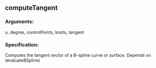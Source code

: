 ## computeTangent
### Arguments: 
u, degree, controlPoints, knots, tangent
### Specification: 
Computes the tangent vector of a B-spline curve or surface. Depends on (evaluateBSpline)
